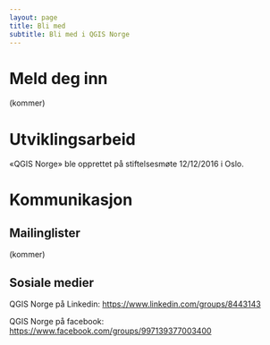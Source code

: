 ```yaml
---
layout: page
title: Bli med
subtitle: Bli med i QGIS Norge
---
```


# Meld deg inn
(kommer)

# Utviklingsarbeid
«QGIS Norge» ble opprettet på stiftelsesmøte 12/12/2016 i Oslo.

# Kommunikasjon

## Mailinglister
(kommer)

## Sosiale medier

QGIS Norge på Linkedin: https://www.linkedin.com/groups/8443143

QGIS Norge på facebook: https://www.facebook.com/groups/997139377003400


